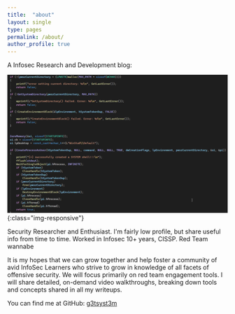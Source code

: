 ```yaml
---
title:  "about"
layout: single
type: pages
permalink: /about/
author_profile: true
---
```


A Infosec Research and Development blog:           

![home](/assets/images/aboutimg.png){:class="img-responsive"}      

Security Researcher and Enthusiast.  I'm fairly low profile, but share useful info from time to time.  Worked in Infosec 10+ years, CISSP.   Red Team wannabe

It is my hopes that we can grow together and help foster a community of avid InfoSec Learners who strive to grow in knowledge of all facets of offensive security. We will focus primarily on red team engagement tools. I will share detailed, on-demand video walkthroughs, breaking down tools and concepts shared in all my writeups.

You can find me at GitHub:
[g3tsyst3m](https://github.com/g3tsyst3m/)
